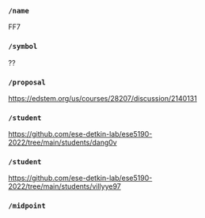 ### `/name`
FF7
### `/symbol`
??
### `/proposal`
https://edstem.org/us/courses/28207/discussion/2140131
### `/student`
https://github.com/ese-detkin-lab/ese5190-2022/tree/main/students/dang0v
### `/student`
https://github.com/ese-detkin-lab/ese5190-2022/tree/main/students/villyye97
### `/midpoint`
